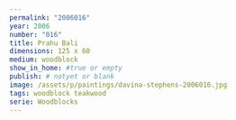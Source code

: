 ```yaml
---
permalink: "2006016"
year: 2006
number: "016"
title: Prahu Bali
dimensions: 125 x 60
medium: woodblock
show_in_home: #true or empty
publish: # notyet or blank
image: /assets/p/paintings/davina-stephens-2006016.jpg
tags: woodblock teakwood
serie: Woodblocks
---
```

